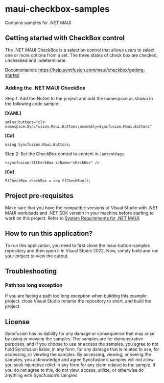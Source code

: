 # maui-checkbox-samples

Contains samples for .NET MAUI 

## Getting started with CheckBox control

The .NET MAUI CheckBox is a selection control that allows users to select one or more options from a set. The three states of check box are checked, unchecked and indeterminate.

Documentation: https://help.syncfusion.com/maui/checkbox/getting-started

### Adding the .NET MAUI CheckBox 

Step 1: Add the NuGet to the project and add the namespace as shown in the following code sample:

**[XAML]**
```
xmlns:buttons="clr-namespace:Syncfusion.Maui.Buttons;assembly=Syncfusion.Maui.Buttons"
```
**[C#]**
```
using Syncfusion.Maui.Buttons;
```

Step 2: Set the CheckBox control to content in `ContentPage.`
```
<syncfusion:SfCheckBox x:Name="checkBox" />
```
**[C#]**
``` 
SfCheckBox checkBox = new SfCheckBox();
```
## Project pre-requisites

Make sure that you have the compatible versions of Visual Studio with .NET MAUI workloads and .NET SDK version in your machine before starting to work on this project. Refer to [System Requirements for .NET MAUI](https://help.syncfusion.com/maui/system-requirements).

## How to run this application?

To run this application, you need to first clone the maui-button-samples repository and then open it in Visual Studio 2022. Now, simply build and run your project to view the output.

## <a name="troubleshooting"></a>Troubleshooting ##

### Path too long exception

If you are facing a path too long exception when building this example project, close Visual Studio rename the repository to short, and build the project.

## License

Syncfusion has no liability for any damage or consequence that may arise by using or viewing the samples. The samples are for demonstrative purposes, and if you choose to use or access the samples, you agree to not hold Syncfusion liable, in any form, for any damage that is related to use, for accessing, or viewing the samples. By accessing, viewing, or seeing the samples, you acknowledge and agree Syncfusion’s samples will not allow you seek injunctive relief in any form for any claim related to the sample. If you do not agree to this, do not view, access, utilize, or otherwise do anything with Syncfusion’s samples
